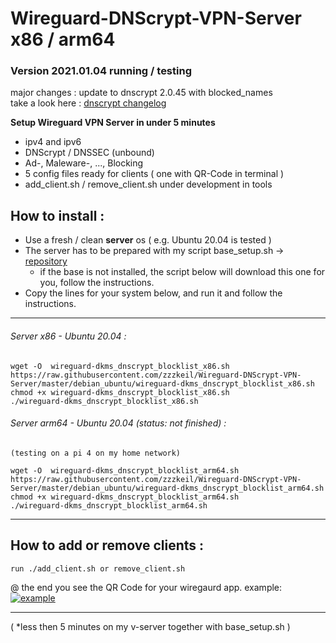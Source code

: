 # Wireguard-DNScrypt-VPN-Server  x86 / arm64

### Version 2021.01.04 running / testing  
major changes : update to dnscrypt 2.0.45 with blocked_names  
take a look here : [dnscrypt changelog](https://github.com/DNSCrypt/dnscrypt-proxy/releases/tag/2.0.45)

**Setup Wireguard VPN Server in under 5 minutes** 
* ipv4 and ipv6
* DNScrypt / DNSSEC (unbound)
* Ad-, Maleware-, ..., Blocking
* 5 config files ready for clients   ( one with QR-Code in terminal )
* add_client.sh / remove_client.sh under development in tools

## How to install :  
* Use a fresh / clean **server** os  ( e.g. Ubuntu 20.04 is tested ) 
* The server has to be prepared with my script base_setup.sh -> [repository](https://github.com/zzzkeil/base_setups)  
  * if the base is not installed, the script below will download this one for you, follow the instructions.  
* Copy the lines for your system below, and run it and follow the instructions.
----------------------------------------

###### Server x86 - Ubuntu 20.04 :
```
wget -O  wireguard-dkms_dnscrypt_blocklist_x86.sh https://raw.githubusercontent.com/zzzkeil/Wireguard-DNScrypt-VPN-Server/master/debian_ubuntu/wireguard-dkms_dnscrypt_blocklist_x86.sh
chmod +x wireguard-dkms_dnscrypt_blocklist_x86.sh
./wireguard-dkms_dnscrypt_blocklist_x86.sh
```

###### Server arm64 - Ubuntu 20.04 (status: not finished) :
```
(testing on a pi 4 on my home network)

wget -O  wireguard-dkms_dnscrypt_blocklist_arm64.sh https://raw.githubusercontent.com/zzzkeil/Wireguard-DNScrypt-VPN-Server/master/debian_ubuntu/wireguard-dkms_dnscrypt_blocklist_arm64.sh
chmod +x wireguard-dkms_dnscrypt_blocklist_arm64.sh
./wireguard-dkms_dnscrypt_blocklist_arm64.sh

```
-----------------------------------------

## How to add or remove clients :
```
run ./add_client.sh or remove_client.sh
```

@ the end you see the QR Code for your wiregaurd app.
example:
[![example](https://zeroaim.de/img/wgexsqr.png)](https://github.com/zzzkeil/Wireguard-DNScrypt-VPN-Server)

-----------------------------------------





( *less then 5 minutes on my v-server together with base_setup.sh ) 
